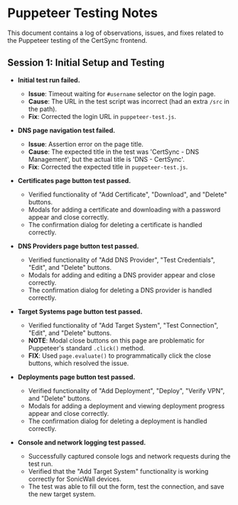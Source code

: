 # Puppeteer Testing Notes

This document contains a log of observations, issues, and fixes related to the Puppeteer testing of the CertSync frontend.

## Session 1: Initial Setup and Testing

- **Initial test run failed.**
  - **Issue**: Timeout waiting for `#username` selector on the login page.
  - **Cause**: The URL in the test script was incorrect (had an extra `/src` in the path).
  - **Fix**: Corrected the login URL in `puppeteer-test.js`.

- **DNS page navigation test failed.**
  - **Issue**: Assertion error on the page title.
  - **Cause**: The expected title in the test was 'CertSync - DNS Management', but the actual title is 'DNS - CertSync'.
  - **Fix**: Corrected the expected title in `puppeteer-test.js`.

- **Certificates page button test passed.**
  - Verified functionality of "Add Certificate", "Download", and "Delete" buttons.
  - Modals for adding a certificate and downloading with a password appear and close correctly.
  - The confirmation dialog for deleting a certificate is handled correctly.

- **DNS Providers page button test passed.**
  - Verified functionality of "Add DNS Provider", "Test Credentials", "Edit", and "Delete" buttons.
  - Modals for adding and editing a DNS provider appear and close correctly.
  - The confirmation dialog for deleting a DNS provider is handled correctly.

- **Target Systems page button test passed.**
  - Verified functionality of "Add Target System", "Test Connection", "Edit", and "Delete" buttons.
  - **NOTE**: Modal close buttons on this page are problematic for Puppeteer's standard `.click()` method.
  - **FIX**: Used `page.evaluate()` to programmatically click the close buttons, which resolved the issue.

- **Deployments page button test passed.**
  - Verified functionality of "Add Deployment", "Deploy", "Verify VPN", and "Delete" buttons.
  - Modals for adding a deployment and viewing deployment progress appear and close correctly.
  - The confirmation dialog for deleting a deployment is handled correctly.

- **Console and network logging test passed.**
  - Successfully captured console logs and network requests during the test run.
  - Verified that the "Add Target System" functionality is working correctly for SonicWall devices.
  - The test was able to fill out the form, test the connection, and save the new target system.